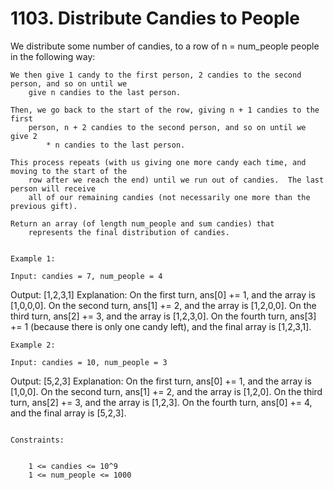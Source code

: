 # 1103. Distribute Candies to People

We distribute some number of candies, to a row of n = num_people people
        in the following way:

    We then give 1 candy to the first person, 2 candies to the second person, and so on until we
        give n candies to the last person.

    Then, we go back to the start of the row, giving n + 1 candies to the first
        person, n + 2 candies to the second person, and so on until we give 2
            * n candies to the last person.

    This process repeats (with us giving one more candy each time, and moving to the start of the
        row after we reach the end) until we run out of candies.  The last person will receive
        all of our remaining candies (not necessarily one more than the previous gift).

    Return an array (of length num_people and sum candies) that
        represents the final distribution of candies.

     
    Example 1:

    Input: candies = 7, num_people = 4
Output: [1,2,3,1]
Explanation:
On the first turn, ans[0] += 1, and the array is [1,0,0,0].
On the second turn, ans[1] += 2, and the array is [1,2,0,0].
On the third turn, ans[2] += 3, and the array is [1,2,3,0].
On the fourth turn, ans[3] += 1 (because there is only one candy left), and the final array is [1,2,3,1].

    Example 2:

    Input: candies = 10, num_people = 3
Output: [5,2,3]
Explanation: 
On the first turn, ans[0] += 1, and the array is [1,0,0].
On the second turn, ans[1] += 2, and the array is [1,2,0].
On the third turn, ans[2] += 3, and the array is [1,2,3].
On the fourth turn, ans[0] += 4, and the final array is [5,2,3].

     
    Constraints:

    
        1 <= candies <= 10^9
        1 <= num_people <= 1000